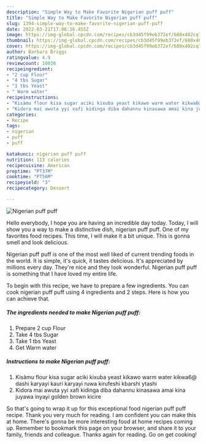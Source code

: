 ```yaml
---
description: "Simple Way to Make Favorite Nigerian puff puff"
title: "Simple Way to Make Favorite Nigerian puff puff"
slug: 1394-simple-way-to-make-favorite-nigerian-puff-puff
date: 2022-03-21T17:06:16.455Z
image: https://img-global.cpcdn.com/recipes/cb3d45f99eb372ef/680x482cq70/nigerian-puff-puff-recipe-main-photo.jpg
thumbnail: https://img-global.cpcdn.com/recipes/cb3d45f99eb372ef/680x482cq70/nigerian-puff-puff-recipe-main-photo.jpg
cover: https://img-global.cpcdn.com/recipes/cb3d45f99eb372ef/680x482cq70/nigerian-puff-puff-recipe-main-photo.jpg
author: Barbara Briggs
ratingvalue: 4.9
reviewcount: 10038
recipeingredient:
- "2 cup Flour"
- "4 tbs Sugar"
- "1 tbs Yeast"
- " Warm water"
recipeinstructions:
- "Kisàmu flour kisa sugar aciki kixuba yeast kikawo warm water kikwa6@ dashi karyayi kauri karyayi ruwa kirufeshi kbarshi ytashi"
- "Kidora mai awuta yyi xafi kidinga diba dahannu kinasawa amai kina juyawa inyayi golden brown kicire"
categories:
- Recipe
tags:
- nigerian
- puff
- puff

katakunci: nigerian puff puff 
nutrition: 113 calories
recipecuisine: American
preptime: "PT37M"
cooktime: "PT56M"
recipeyield: "3"
recipecategory: Dessert

---
```



![Nigerian puff puff](https://img-global.cpcdn.com/recipes/cb3d45f99eb372ef/680x482cq70/nigerian-puff-puff-recipe-main-photo.jpg)

Hello everybody, I hope you are having an incredible day today. Today, I will show you a way to make a distinctive dish, nigerian puff puff. One of my favorites food recipes. This time, I will make it a bit unique. This is gonna smell and look delicious.

Nigerian puff puff is one of the most well liked of current trending foods in the world. It is simple, it's quick, it tastes delicious. It's appreciated by millions every day. They're nice and they look wonderful. Nigerian puff puff is something that I have loved my entire life.




To begin with this recipe, we have to prepare a few ingredients. You can cook nigerian puff puff using 4 ingredients and 2 steps. Here is how you can achieve that.

<!--inarticleads1-->

##### The ingredients needed to make Nigerian puff puff:

1. Prepare 2 cup Flour
1. Take 4 tbs Sugar
1. Take 1 tbs Yeast
1. Get  Warm water




<!--inarticleads2-->

##### Instructions to make Nigerian puff puff:

1. Kisàmu flour kisa sugar aciki kixuba yeast kikawo warm water kikwa6@ dashi karyayi kauri karyayi ruwa kirufeshi kbarshi ytashi
1. Kidora mai awuta yyi xafi kidinga diba dahannu kinasawa amai kina juyawa inyayi golden brown kicire




So that's going to wrap it up for this exceptional food nigerian puff puff recipe. Thank you very much for reading. I am confident you can make this at home. There's gonna be more interesting food at home recipes coming up. Remember to bookmark this page on your browser, and share it to your family, friends and colleague. Thanks again for reading. Go on get cooking!
